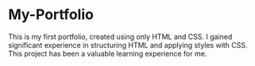 # My-Portfolio
This is my first portfolio, created using only HTML and CSS. I gained significant experience in structuring HTML and applying styles with CSS. This project has been a valuable learning experience for me.
